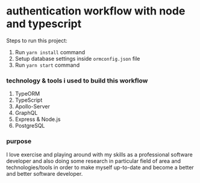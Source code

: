 # authentication workflow with node and typescript

Steps to run this project:

1. Run `yarn install` command
2. Setup database settings inside `ormconfig.json` file
3. Run `yarn start` command

### technology & tools i used to build this workflow

1. TypeORM
2. TypeScript
3. Apollo-Server
4. GraphQL
5. Express & Node.js
6. PostgreSQL

### purpose

I love exercise and playing around with my skills as a professional software developer and also doing some research in particular field of area and technologies/tools in order to make myself up-to-date and become a better and better software developer.
